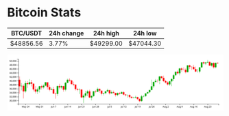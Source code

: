 # Bitcoin Stats

BTC/USDT|24h change|24h high|24h low|
|---|---|---|---|
|$48856.56|3.77%|$49299.00|$47044.30|

<img src="./chart.svg">

